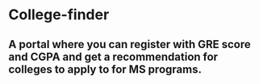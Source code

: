 # College-finder

## A portal where you can register with GRE score and CGPA and get a recommendation for colleges to apply to for MS programs.
